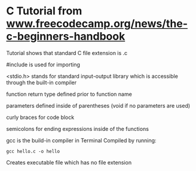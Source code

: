 # C Tutorial from www.freecodecamp.org/news/the-c-beginners-handbook

Tutorial shows that standard C file extension is .c

#include is used for importing

<stdio.h> stands for standard input-output library which is accessible through the built-in compiler

function return type defined prior to function name

parameters defined inside of parentheses (void if no parameters are used)

curly braces for code block

semicolons for ending expressions inside of the functions

gcc is the build-in compiler in Terminal
Compiled by running:

```gcc hello.c -o hello```

Creates executable file which has no file extension